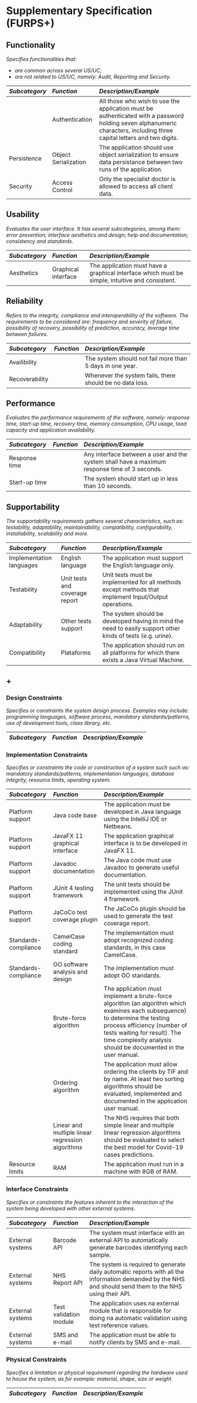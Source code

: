 # Supplementary Specification (FURPS+)

## Functionality

_Specifies functionalities that:_

- _are common across several US/UC;_
- _are not related to US/UC, namely: Audit, Reporting and Security._

| **_Subcategory_** | **_Function_** | **_Description/Example_** |
|:------------------------|:-----------------|:--------------------------------------------|
| |Authentication |All those who wish to use the application must be authenticated with a password holding seven alphanumeric characters, including three capital letters and two digits. |
|Persistence | Object Serialization | The application should use object serialization to ensure data persistance between two runs of the application. |
| Security | Access Control|Only the specialist doctor is allowed to access all client data. 


## Usability 

_Evaluates the user interface. It has several subcategories,
among them: error prevention; interface aesthetics and design; help and
documentation; consistency and standards._

| **_Subcategory_** | **_Function_** | **_Description/Example_** |
|:------------------------|:-----------------|:--------------------------------------------|
| Aesthetics | Graphical interface | The application must have a graphical interface which must be simple, intuitive and consistent. 


## Reliability
_Refers to the integrity, compliance and interoperability of the software. The requirements to be considered are: frequency and severity of failure, possibility of recovery, possibility of prediction, accuracy, average time between failures._

| **_Subcategory_** | **_Function_** | **_Description/Example_** |
|:------------------------|:-----------------|:--------------------------------------------|
|Availibility| |The system should not fail more than 5 days in one year. 
|Recoverability| | Whenever the system fails, there should be no data loss. 




## Performance
_Evaluates the performance requirements of the software, namely: response time, start-up time, recovery time, memory consumption, CPU usage, load capacity and application availability._


| **_Subcategory_** | **_Function_** | **_Description/Example_** |
|:------------------------|:-----------------|:--------------------------------------------|
|Response time | |Any interface between a user and the system shall have a maximum response time of 3 seconds. 
|Start-up time | |The system should start up in less than 10 seconds. 



## Supportability
_The supportability requirements gathers several characteristics, such as:
testability, adaptability, maintainability, compatibility,
configurability, installability, scalability and more._ 

| **_Subcategory_** | **_Function_** | **_Description/Example_** |
|:------------------------|:-----------------|:--------------------------------------------|
|Implementation languages | English language | The application must support the English language only. 
|Testability |Unit tests and coverage report |Unit tests must be implemented for all methods except methods that implement Input/Output operations. 
|Adaptability |Other tests support|The system should be developed having in mind the need to easily support other kinds of tests (e.g. urine). 
|Compatibility |Plataforms | The application should run on all platforms for which there exists a Java Virtual Machine. 




## +

### Design Constraints

_Specifies or constraints the system design process. Examples may include: programming languages, software process, mandatory standards/patterns, use of development tools, class library, etc._
  

| **_Subcategory_** | **_Function_** | **_Description/Example_** |
|:------------------------|:-----------------|:--------------------------------------------|


### Implementation Constraints

_Specifies or constraints the code or construction of a system such
such as: mandatory standards/patterns, implementation languages,
database integrity, resource limits, operating system._

| **_Subcategory_** | **_Function_** | **_Description/Example_** |
|:------------------------|:-----------------|:--------------------------------------------|
|Platform support | Java code base | The application must be developed in Java language using the IntelliJ IDE or Netbeans. 
|Platform support | JavaFX 11 graphical interface |The application graphical interface is to be developed in JavaFX 11. 
|Platform support | Javadoc documentation | The Java code must use Javadoc to generate useful documentation. 
|Platform support | JUnit 4 testing framework | The unit tests should be implemented using the JUnit 4 framework. 
|Platform support | JaCoCo test coverage plugin | The JaCoCo plugin should be used to generate the test coverage report. 
|Standards-compliance |CamelCase coding standard | The implementation must adopt recognized coding standards, in this case CamelCase. 
|Standards-compliance |OO software analysis and design |The implementation must adopt OO standards. 
| |Brute-force algorithm |The application must implement a brute-force algorithm (an algorithm which examines each subsequence) to determine the testing process efficiency (number of tests waiting for result). The time complexity analysis should be documented in the user manual. 
| |Ordering algorithm |The application must allow ordering the clients by TIF and by name. At least two sorting algorithms should be evaluated, implemented and documented in the application user manual. 
| |Linear and multiple linear regression algorithms | The NHS requires that both simple linear and multiple linear regression algorithms should be evaluated to select the best model for Covid-19 cases predictions. 
|Resource limits |RAM |The application must run in a machine with 8GB of RAM. 




### Interface Constraints
_Specifies or constraints the features inherent to the interaction of the
system being developed with other external systems._


| **_Subcategory_** | **_Function_** | **_Description/Example_** |
|:------------------------|:-----------------|:--------------------------------------------|
|External systems |Barcode API |The system must interface with an external API to automatically generate barcodes identifying each sample. 
|External systems |NHS Report API | The system is required to generate daily automatic reports with all the information demanded by the NHS and should send them to the NHS using their API. 
|External systems |Test validation module |The application uses na external module that is responsible for doing na automatic validation using test reference values. 
|External systems |SMS and e-mail |The application must be able to notify clients by SMS and e-mail. 



### Physical Constraints

_Specifies a limitation or physical requirement regarding the hardware used to house the system, as for example: material, shape, size or weight._

| **_Subcategory_** | **_Function_** | **_Description/Example_** |
|:------------------------|:-----------------|:--------------------------------------------|
